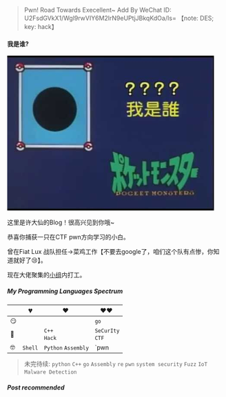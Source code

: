 > Pwn! Road Towards Execellent~
> Add By WeChat ID: U2FsdGVkX1/Wgl9rwVIY6M2lrN9eUPtjJBkqKdOa/Is=
> 【note: DES; key: hack】

#### 我是谁? 

![whoami](/img/woami.jpg)

这里是许大仙的Blog！很高兴见到你哦~

恭喜你捕获一只在CTF pwn方向学习的小白。

曾在Fiat Lux 战队担任->菜鸡工作【不要去google了，咱们这个队有点惨，你知道就好了:cry:】。

现在大佬聚集的[小组](http://www.wingtecher.com/person)内打工。

##### My Programming Languages Spectrum

|      | 💔️       | ❤️ ️                  | ❤️❤️ ️                  |
| :--- | ------- | ------------------- | -------------------- |
| 😏    |         |                     | `go`                 |
| 🧐    |         | `C++`  <br> `Hack`  | `SeCurIty`<br> `CTF` |
| 🤓    | `Shell` | `Python` `Assembly` | `pwn | re`           |

> 未完待续: `python` `C++` `go`  `Assembly` `re` `pwn` `system security` `Fuzz` `IoT` `Malware Detection`

##### Post recommended

[1]: https://spidermana.github.io/2019/08/01/unicorn%E6%BA%90%E7%A2%BC%E8%A7%A3%E6%9E%90%E4%B8%80/
[2]: https://spidermana.github.io/2019/05/25/MIT-6.828-Lab1/

